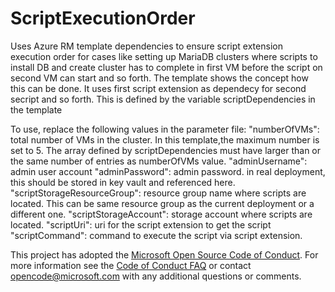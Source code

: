 # ScriptExecutionOrder
Uses Azure RM template dependencies to ensure script extension execution order for cases like setting up MariaDB clusters where scripts to install DB and create cluster has to complete in first VM before the script on second VM can start and so forth. The template shows the concept how this can be done. It uses first script extension as dependecy for second secript and so forth. This is defined by the variable scriptDependencies in the template

To use, replace the following values in the parameter file:
"numberOfVMs": total number of VMs in the cluster.  In this template,the maximum number is set to 5.  The array defined by scriptDependencies must have larger than or the same number of entries as numberOfVMs value.
"adminUsername": admin user account 
"adminPassword": admin password.  in real deployment, this should be stored in key vault and referenced here.
"scriptStorageResourceGroup": resource group name where scripts are located. This can be same resource group as the current deployment or a different one.
"scriptStorageAccount": storage account where scripts are located.
"scriptUri": uri for the script extension to get the script
"scriptCommand": command to execute the script via script extension.


This project has adopted the [Microsoft Open Source Code of Conduct](https://opensource.microsoft.com/codeofconduct/). For more information see the [Code of Conduct FAQ](https://opensource.microsoft.com/codeofconduct/faq/) or contact [opencode@microsoft.com](mailto:opencode@microsoft.com) with any additional questions or comments.
